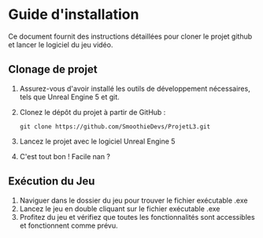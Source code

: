 # Guide d'installation

Ce document fournit des instructions détaillées pour cloner le projet github et lancer le logiciel du jeu vidéo.

## Clonage de projet

1. Assurez-vous d'avoir installé les outils de développement nécessaires, tels que Unreal Engine 5 et git.
2. Clonez le dépôt du projet à partir de GitHub :

   ```shell
   git clone https://github.com/SmoothieDevs/ProjetL3.git
   ```
3. Lancez le projet avec le logiciel Unreal Engine 5
4. C'est tout bon ! Facile nan ?

## Exécution du Jeu

1. Naviguer dans le dossier du jeu pour trouver le fichier exécutable .exe
2. Lancez le jeu en double cliquant sur le fichier exécutable .exe
3. Profitez du jeu et vérifiez que toutes les fonctionnalités sont accessibles et fonctionnent comme prévu.
